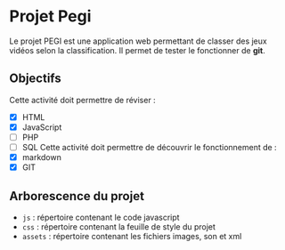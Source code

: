 # Projet Pegi
Le projet PEGI est une application web permettant de classer des jeux vidéos selon la classification.
Il permet de tester le fonctionner de **git**.

## Objectifs
Cette activité doit permettre de réviser :
- [X] HTML
- [X] JavaScript
- [ ] PHP
- [ ] SQL
Cette activité doit permettre de découvrir le fonctionnement de :
- [X] markdown
- [X] GIT

## Arborescence du projet
- `js` : répertoire contenant le code javascript
- `css` : répertoire contenant la feuille de style du projet
- `assets` : répertoire contenant les fichiers images, son et xml 
